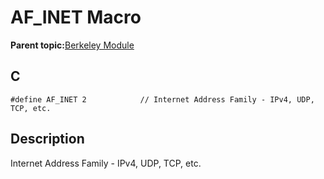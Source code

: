 # AF\_INET Macro

**Parent topic:**[Berkeley Module](GUID-5F35C98C-EC8E-40FF-9B62-3B31D508F820.md)

## C

```
#define AF_INET 2            // Internet Address Family - IPv4, UDP, TCP, etc.
```

## Description

Internet Address Family - IPv4, UDP, TCP, etc.

